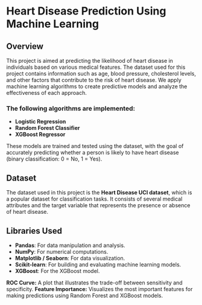 # Heart Disease Prediction Using Machine Learning

## Overview
This project is aimed at predicting the likelihood of heart disease in individuals based on various medical features. The dataset used for this project contains information such as age, blood pressure, cholesterol levels, and other factors that contribute to the risk of heart disease. We apply machine learning algorithms to create predictive models and analyze the effectiveness of each approach.

### The following algorithms are implemented:
- **Logistic Regression**
- **Random Forest Classifier**
- **XGBoost Regressor**

These models are trained and tested using the dataset, with the goal of accurately predicting whether a person is likely to have heart disease (binary classification: 0 = No, 1 = Yes).

## Dataset
The dataset used in this project is the **Heart Disease UCI dataset**, which is a popular dataset for classification tasks. It consists of several medical attributes and the target variable that represents the presence or absence of heart disease.

## Libraries Used
- **Pandas**: For data manipulation and analysis.
- **NumPy**: For numerical computations.
- **Matplotlib / Seaborn**: For data visualization.
- **Scikit-learn**: For building and evaluating machine learning models.
- **XGBoost**: For the XGBoost model.

**ROC Curve:** 
  A plot that illustrates the trade-off between sensitivity and specificity.
**Feature Importance:** 
  Visualizes the most important features for making predictions using Random Forest and XGBoost models.
